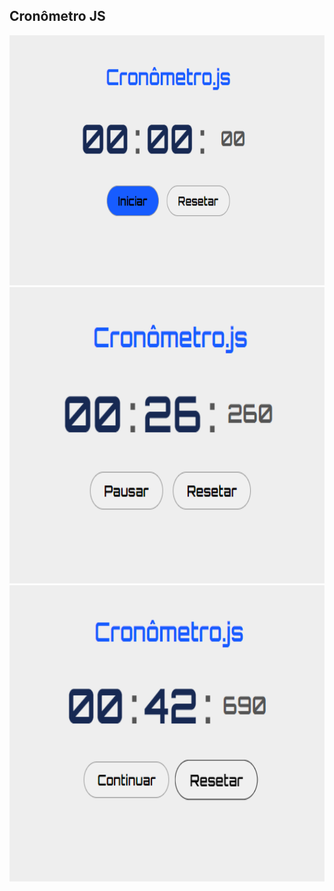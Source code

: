 ## Cronômetro JS

<img src="https://github.com/HiranFerretiBaccos/Cronometro-js/blob/main/readme1.png" height="400">
<img src="https://github.com/HiranFerretiBaccos/Cronometro-js/blob/main/readme2.png" height="474">
<img src="https://github.com/HiranFerretiBaccos/Cronometro-js/blob/main/readme3.png" height="474">
